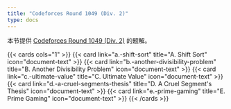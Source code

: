 ```yaml
---
title: "Codeforces Round 1049 (Div. 2)"
type: docs
---
```


本节提供 [Codeforces Round 1049 (Div. 2)](https://codeforces.com/contest/2140) 的题解。

{{< cards cols="1" >}}
  {{< card link="a.-shift-sort" title="A. Shift Sort" icon="document-text" >}}
  {{< card link="b.-another-divisibility-problem" title="B. Another Divisibility Problem" icon="document-text" >}}
  {{< card link="c.-ultimate-value" title="C. Ultimate Value" icon="document-text" >}}
  {{< card link="d.-a-cruel-segments-thesis" title="D. A Cruel Segment's Thesis" icon="document-text" >}}
  {{< card link="e.-prime-gaming" title="E. Prime Gaming" icon="document-text" >}}
{{< /cards >}}
